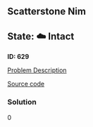 ## Scatterstone Nim

## State: :cloud: **Intact**

**ID: 629**

[Problem Description](https://projecteuler.net/problem=629)

[Source code](main.cpp)

### Solution
0